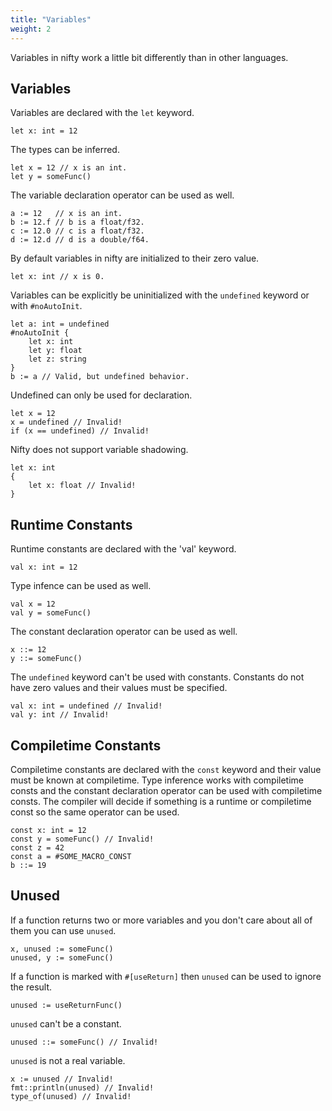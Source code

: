 ```yaml
---
title: "Variables"
weight: 2
---
```


Variables in nifty work a little bit differently than in other languages.

## Variables

Variables are declared with the `let` keyword.

```nifty
let x: int = 12
```

The types can be inferred.

```nifty
let x = 12 // x is an int.
let y = someFunc()
```

The variable declaration operator can be used as well.

```nifty
a := 12   // x is an int.
b := 12.f // b is a float/f32.
c := 12.0 // c is a float/f32.
d := 12.d // d is a double/f64.
```

By default variables in nifty are initialized to their zero value.
```nifty
let x: int // x is 0.
```

Variables can be explicitly be uninitialized with the `undefined` keyword or with `#noAutoInit`.
```nifty
let a: int = undefined
#noAutoInit {
    let x: int
    let y: float
    let z: string
}
b := a // Valid, but undefined behavior.
```

Undefined can only be used for declaration.

```nifty
let x = 12
x = undefined // Invalid!
if (x == undefined) // Invalid!
```

Nifty does not support variable shadowing.

```nifty
let x: int
{
    let x: float // Invalid!
}
```

## Runtime Constants

Runtime constants are declared with the 'val' keyword.

```nifty
val x: int = 12
```

Type infence can be used as well.

```nifty
val x = 12
val y = someFunc()
```

The constant declaration operator can be used as well.

```nifty
x ::= 12
y ::= someFunc()
```

The `undefined` keyword can't be used with constants. Constants do not have zero values and their values must be specified.

```nifty
val x: int = undefined // Invalid!
val y: int // Invalid!
```

## Compiletime Constants

Compiletime constants are declared with the `const` keyword and their value must be known at compiletime. Type inference works with compiletime consts and the constant declaration operator can be used with compiletime consts. The compiler will decide if something is a runtime or compiletime const so the same operator can be used.

```nifty
const x: int = 12
const y = someFunc() // Invalid!
const z = 42
const a = #SOME_MACRO_CONST
b ::= 19
```

## Unused

If a function returns two or more variables and you don't care about all of them you can use `unused`.

```nifty
x, unused := someFunc()
unused, y := someFunc()
```

If a function is marked with `#[useReturn]` then `unused` can be used to ignore the result.

```nifty
unused := useReturnFunc()
```

`unused` can't be a constant.

```nifty
unused ::= someFunc() // Invalid!
```

`unused` is not a real variable.

```nifty
x := unused // Invalid!
fmt::println(unused) // Invalid!
type_of(unused) // Invalid!
```
